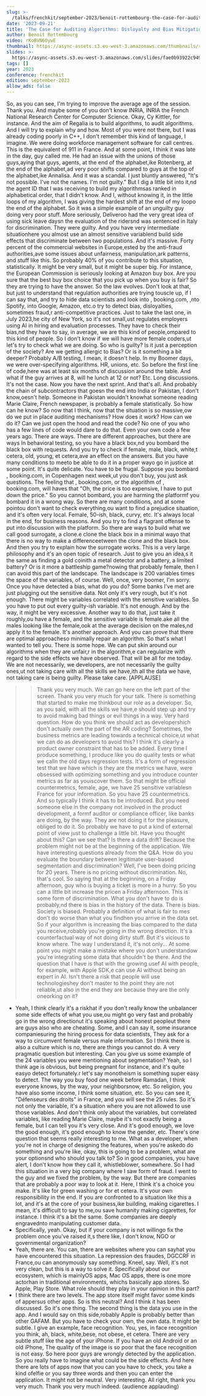 ```yaml
---
slug: >-
  /talks/frenchkit/september-2023/benoit-rottembourg-the-case-for-auditing-algorithms-disloyalty-and-bias-mitigation
date: '2023-09-21'
title: 'The Case for Auditing Algorithms: Disloyalty and Bias Mitigation'
author: Benoit Rottembourg
video: rKoBVN6OywE
thumbnail: https://async-assets.s3.eu-west-3.amazonaws.com/thumbnails/rKoBVN6OywE.jpg
slides: >-
  https://async-assets.s3.eu-west-3.amazonaws.com/slides/fae0b93922c949ff916fc6810926b089/slides.pdf
tags: []
year: 2023
conference: frenchkit
edition: september-2023
allow_ads: false
---
```

So, as you can see, I'm trying to improve the average age of the session.
Thank you.
And maybe some of you don't know INRIA,
INRIA the French National Research Center for Computer Science.
Okay, Cy Kittler, for instance.
And the aim of Regalia is to build algorithms, to audit algorithms.
And I will try to explain why and how.
Most of you were not there, but I was already coding poorly in C++,
I don't remember this kind of language, I imagine.
We were doing workforce management software for call centres.
This is the equivalent of 911 in France.
And at some point, I think it was late in the day, guy called me.
He had an issue with the unions of those guys,aying that guys, agents, at the end of the alphabet,ike Rotenberg, at the end of the alphabet,ad very poor shifts compared to guys at the top of the alphabet,ike Annalisa.
And it was a scandal.
I just bluntly answered,
"It's not possible. I've not the names.
I'm not guilty."
But I dig a little bit into it,nd the agent ID that I was receiving to build my algorithmsas ranked in alphabetical order, that I didn't know.
And I, without knowing it, in the little loops of my algorithm,
I was giving the hardest shift at the end of my loopo the end of the alphabet.
So it was a simple example of an unguilty guy doing very poor stuff.
More seriously,
Deliveroo had the very great idea of using sick leave daysn the evaluation of the ridersnd was sentenced in Italy for discrimination.
They were guilty.
And you have very intermediate situationhere you almost use an almost sensitive variablend build side effects that discriminate between two populations.
And it's massive.
Forty percent of the commercial websites in Europe,ested by the anti-fraud authorities,ave some issues about unfairness, manipulation,ark patterns, and stuff like this.
So probably 40% of you contribute to this situation, statistically.
It might be very small, but it might be super big.
For instance, the European Commission is seriously looking at Amazon buy box.
Are you sure that the best buy box choice that you pick up when you buy is fair?
So they are trying to have the answer.
So the law evolves.
Don't look at that, but just to understand that regulation authorities are trying touscle up, if I can say that, and try to hide data scientists and look into , booking.com, ,nto Spotify, into Google, Amazon, etc.o try to detect bias, disloyalties, sometimes fraud,r anti-competitive practices.
Just to take the last one, in July 2023,he city of New York, so it's not small,ust regulates employers using AI in hiring and evaluation processes.
They have to check their bias,nd they have to say, in average, we are this kind of people,ompared to this kind of people.
So I don't know if we will have more female coders,ut let's try to check what we are doing.
So who is guilty?
Is it just a perception of the society?
Are we getting allergic to Bias?
Or is it something a bit deeper?
Probably A/B testing, I mean, it doesn't help.
In my Boomer days, we were over-specifying algorithms.
HR, unions, etc.
So before the first line of code,here was at least six months of discussion around the table.
And what if the guy arrives at 8, will he lunch at 12 or not?
Etc.
Long discussions.
It's not the case.
Now you have the next sprint.
And that's all.
And probably the chain of subcontractors that goesn the end into India or Pakistan, I don't know,oesn't help.
Someone in Pakistan wouldn't knowhat someone reading Marie Claire,
French newspaper, is probably a female statistically.
So how can he know?
So now that I think, now that the situation is so massive,ow do we put in place auditing mechanisms?
How does it work?
How can we do it?
Can we just open the hood and read the code?
No one of you who has a few lines of code would dare to do that.
Even your own code a few years ago.
There are ways.
There are different approaches, but there are ways
In behavioral testing, so you have a black box,nd you bombard the black box with requests.
And you try to check if female, male, black, white,t cetera, old, young, et cetera,ave an effect on the answers.
But you have many conditions to meeto be able to do it in a proper wayo go in justice at some point.
It's quite delicate.
You have to be frugal.
Suppose you bombard , booking.com,  in Copenhagen next week,ut you don't buy, you just ask questions.
The feeling that , booking.com,  or the algorithm of , booking.com,  will haves that "Oh, the price is too expensive, I have to put down the price."
So you cannot bombard, you are harming the platformf you bombard it in a wrong way.
So there are many conditions, and at some pointou don't want to check everything,ou want to find a prejudice situation, and it's often very local.
Female, 50-ish, black, curvy, etc.
It's always local in the end, for business reasons.
And you try to find a flagrant offense to put into discussion with the platform.
So there are ways to build what we call good surrogate, a clone.e clone the black box in a minimal wayo that there is no way to make a differenceetween the clone and the black box.
And then you try to explain how the surrogate works.
This is a very large philosophy and it's an open topic of research.
Just to give you an idea,s it the same as finding a gold coinith a metal detector and a battery, a limited battery?
Or is it more a battleship game?nowing that probably female, then I can avoid this part of the landscape.
The landscape is 200 variables times the space of the variables, of course.
Well, once, very boomer, I'm sorry.
Once you have detected a bias, what do you do?
Some banks I've met are just plugging out the sensitive data.
Not only it's very rough, but it's not enough.
There might be variables correlated with the sensitive variables.
So you have to put out every guilty-ish variable.
It's not enough.
And by the way, it might be very excessive.
Another way to do that, just take it roughly,ou have a female, and the sensitive variable is female.ake all the males looking like the female,ook at the average decision on the males,nd apply it to the female.
It's another approach.
And you can prove that there are optimal approacheso minimally repair an algorithm.
So that's what I wanted to tell you.
There is some hope.
We can put skin around our algorithms when they are unfair,r in the algorithm,e can regularize with regard to the side effects we have observed.
That will be all for me today.
We are not necessarily, we developers, are not necessarily the guilty ones,ut not taking care with all the skills we have,ith all the data we have, not taking care is being guilty.
Please take care.
[APPLAUSE]
>> Thank you very much.
We can go here on the left part of the screen.
Thank you very much for your talk.
There is something that started to make me thinkbout our role as a developer.
So, as you said, with all the skills we have,e should step up and try to avoid making bad things or evil things in a way.
Very hard question.
How do you think we should act as developershich don't actually own the part of the AR coding?
Sometimes, the business metrics are leading towards a technical choice,ut what we can do as developers to avoid this?
I think it's clearly a product owner constraint that has to be added.
Every time I produce something, I produce like you do quality tests or what we calln the old days regression tests.
It's a form of regression test that we have which is they are the metrics we have, were obsessed with optimizing something and you introduce counter metrics as far as youiscover them.
So that might be official countermetrics, female, age, we have 25 sensitive variablesn France for your information.
So you have 25 countermetrics.
And so typically I think it has to be introduced.
But you need someone else in the company not involved in the product development, a formf auditor or compliance officer, like banks are doing, by the way.
They are not doing it for the pleasure, obliged to do it.
So probably we have to put a kind of external point of view just to challenge a little bit.
Have you thought about this?
Can we see that?
Is there a data drift?
Because the problem might not be at the beginning of the application.
We have interesting questions already from the Q&A.
How do you evaluate the boundary between legitimate user-based segmentation and discrimination?
Well, I've been doing pricing for 20 years.
There is no pricing without discrimination.
No, that's cool.
So saying that at the beginning, on a Friday afternoon, guy who is buying a ticket is more in a hurry.
So you can a little bit increase the pricen a Friday afternoon.
This is some form of discrimination.
What you don't have to do is probably,nd there is bias in the history of the data.
There is bias.
Society is biased.
Probably a definition of what is fair to mes don't do worse than what you findhen you arrive in the data set.
So if your algorithm is increasing the bias compared to the data you receive,robably you're going in the wrong direction.
It's a counterfactual way of not doing dirty stuff.
But it's vicious to know where.
The way I understand it, it's not only...
At some point you might make a mistake where you don't understandow you're integrating some data that shouldn't be there.
And the question that I have is that with the growing usef AI with people, for example, with Apple SDK,e can use AI without being an expert in AI.
Isn't there a risk that people will use technologieshey don't master to the point they are not reliable,ut also in the end they are because they are the only oneorking on it?
- Yeah, I think clearly it's a riskhat if you don't really know the unbalancer some side effects of what you use,ou might go very fast and probably go in the wrong directionut it's speaking about honest peopleut there are guys also who are cheating.
Some, and I can say it, some insurance companiesuring the hiring process for data scientists,
They ask for a way to circumvent female versus male information.
So I think there is also a culture which is no, there are things you cannot do.
A very pragmatic question but interesting.
Can you give us some example of the 24 variables you were mentioning about segmentation?
Yeah, so I think age is obvious, but being pregnant for instance, and it's quite easyo detect fortunately.r let's say monotheism is something super easy to detect.
The way you buy food one week before Ramadan, I think everyone knows, by the way, your neighborsnow, etc.
So religion, you have also some income, I think some situation, etc.
So you can see it, "Défenseurs des droits" in France, and you will see the 25 rules.
So it's not only the variable, it's a situation where you are not allowed to use those variables.
And don't think only about the variables, but correlated variables, like reading Marie
Claire, maybe it's not exactly being a female, but I can tell you it's very close.
And it's good enough, we love the good enough, it's good enough to know the gender, etc.
There's one question that seems really interesting to me.
What as a developer, when you're not in charge of designing the features, when you're askedo do something and you're like, okay, this is going to be a problem, what are your optionsnd who should you talk to?
So in good companies, you have alert, I don't know how they call it, whistleblower, somewhere.
So I had this situation in a very big company where I saw form of fraud.
I went to the guy and we fixed the problem, by the way.
But there are companies that are probably a poor way to look at it.
Here, I think it's a choice you make.
It's like for green washing or for et cetera.
It's your own responsibility in the end.
If you are confronted to a situation like this a lot, and it's at the core of your business,ike building, making cigarettes.
I mean, it's difficult to say to me,ou save humanity making cigarettes, for instance.
I think it's a bit the same.
Some companies are deeply engravednto manipulating customer data.
- Specifically, yeah.
Okay, but if your company is not willingo fix the problem once you've raised it,s there like, I don't know,
NGO or governmental organization?
- Yeah, there are.
You can, there are websites where you can sayhat you have encountered this situation.
La repression des fraudes, DGCCRF in France,ou can anonymously say something.
Kneel, say.
Well, it's not very clean, but this is a way to solve it.
Specifically about our ecosystem, which is mainlyOS apps, Mac OS apps, there is one more actorhan in traditional environments, whichs basically app stores.
So Apple, Play Store.
What role should they play in your opinion in this part?
- I think there are two levels.
The app store itself might favor some kinds of appersus other apps.
So is this neutral?
And I think it has been discussed.
So it's one thing.
The second thing is the data you use in the app.
And I would say on this side,robably Apple is probably better than other GAFAM.
But you have to check your own, the own data.
It might be subtle.
I give an example, face recognition.
You, yes, in face recognition you think, ah, black, white,bese, not obese, et cetera.
There are very subtle stuff like the age of your iPhone.
If you have an old Android or an old iPhone,
The quality of the image is so poor that the face recognition is not easy.
So here poor guys are wrongly detected by the application.
So you really have to imagine what could be the side effects.
And here there are lots of apps now that you can you have to check, you take a kind ofelfie or you say three words and then you can enter the application.
It might not be neutral.
Very interesting.
All right, thank you very much.
Thank you very much indeed.
(audience applauding)